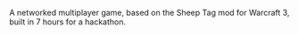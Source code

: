 A networked multiplayer game, based on the Sheep Tag mod for Warcraft 3, built in 7 hours for a hackathon.
